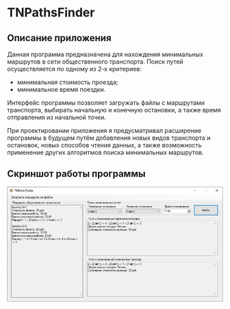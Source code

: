 # TNPathsFinder
## Описание приложения
Данная программа предназначена для нахождения минимальных маршрутов в сети общественного транспорта. Поиск путей осуществляется по одному из 2-х критериев: 
- минимальная стоимость проезда;
- минимальное время поездки.

Интерфейс программы позволяет загружать файлы с маршрутами транспорта, выбирать начальную и конечную остановки, а также время отправления из начальной точки.

При проектировании приложения я предусматривал расширение программы в будущем путём добавления новых видов транспорта и остановок, новых способов чтения данных, а также возможность применение других алгоритмов поиска минимальных маршрутов.

## Скриншот работы программы
![TNPathsFinder](https://github.com/progiteasy/TNPathsFinder/blob/main/TNPathsFinder.jpg)
